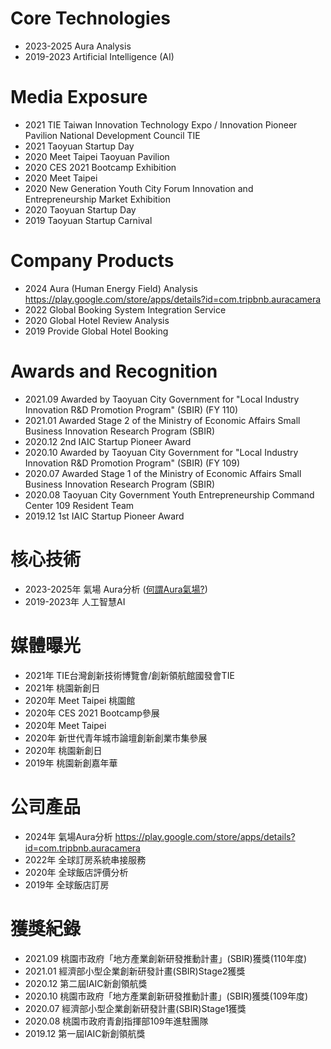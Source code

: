 
# Core Technologies
* 2023-2025 Aura Analysis 
* 2019-2023 Artificial Intelligence (AI)


# Media Exposure
* 2021 TIE Taiwan Innovation Technology Expo / Innovation Pioneer Pavilion National Development Council TIE
* 2021 Taoyuan Startup Day
* 2020 Meet Taipei Taoyuan Pavilion
* 2020 CES 2021 Bootcamp Exhibition
* 2020 Meet Taipei
* 2020 New Generation Youth City Forum Innovation and Entrepreneurship Market Exhibition
* 2020 Taoyuan Startup Day
* 2019 Taoyuan Startup Carnival

# Company Products
* 2024 Aura (Human Energy Field) Analysis https://play.google.com/store/apps/details?id=com.tripbnb.auracamera
* 2022 Global Booking System Integration Service
* 2020 Global Hotel Review Analysis
* 2019 Provide Global Hotel Booking

# Awards and Recognition
* 2021.09 Awarded by Taoyuan City Government for "Local Industry Innovation R&D Promotion Program" (SBIR) (FY 110)
* 2021.01 Awarded Stage 2 of the Ministry of Economic Affairs Small Business Innovation Research Program (SBIR)
* 2020.12 2nd IAIC Startup Pioneer Award
* 2020.10 Awarded by Taoyuan City Government for "Local Industry Innovation R&D Promotion Program" (SBIR) (FY 109)
* 2020.07 Awarded Stage 1 of the Ministry of Economic Affairs Small Business Innovation Research Program (SBIR)
* 2020.08 Taoyuan City Government Youth Entrepreneurship Command Center 109 Resident Team
* 2019.12 1st IAIC Startup Pioneer Award

# 核心技術
* 2023-2025年 氣場 Aura分析 (<a href="/aura/">何謂Aura氣場?</a>)
* 2019-2023年 人工智慧AI
 
# 媒體曝光
* 2021年 TIE台灣創新技術博覽會/創新領航館國發會TIE
* 2021年 桃園新創日
* 2020年 Meet Taipei 桃園館
* 2020年 CES 2021 Bootcamp參展
* 2020年 Meet Taipei 
* 2020年 新世代青年城市論壇創新創業市集參展
* 2020年 桃園新創日
* 2019年 桃園新創嘉年華

# 公司產品
* 2024年 氣場Aura分析 https://play.google.com/store/apps/details?id=com.tripbnb.auracamera
* 2022年 全球訂房系統串接服務
* 2020年 全球飯店評價分析
* 2019年 全球飯店訂房
 
# 獲獎紀錄
* 2021.09 桃園市政府「地方產業創新研發推動計畫」(SBIR)獲獎(110年度)
* 2021.01 經濟部小型企業創新研發計畫(SBIR)Stage2獲獎
* 2020.12 第二屆IAIC新創領航獎
* 2020.10 桃園市政府「地方產業創新研發推動計畫」(SBIR)獲獎(109年度)
* 2020.07 經濟部小型企業創新研發計畫(SBIR)Stage1獲獎
* 2020.08 桃園市政府青創指揮部109年進駐團隊
* 2019.12 第一屆IAIC新創領航獎
